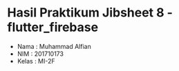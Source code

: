 # Hasil Praktikum Jibsheet 8 - flutter_firebase

- Nama : Muhammad Alfian
- NIM : 201710173
- Kelas : MI-2F
